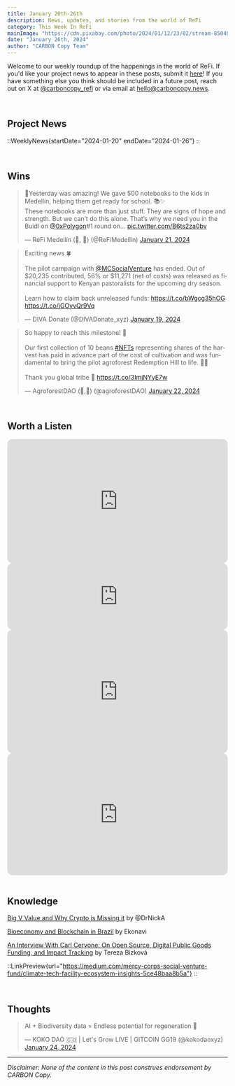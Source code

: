 ```yaml
---
title: January 20th-26th
description: News, updates, and stories from the world of ReFi
category: This Week In ReFi
mainImage: "https://cdn.pixabay.com/photo/2024/01/12/23/02/stream-8504869_1280.png"
date: "January 26th, 2024"
author: "CARBON Copy Team"
---
```


Welcome to our weekly roundup of the happenings in the world of ReFi. If you'd like your project news to appear in these posts, submit it [here](https://baserow.io/form/Bvg1VhbZvYjYDyylflMoYvqPA7Gogg1GDeTjzO8ku-o)! If you have something else you think should be included in a future post, reach out on X at [@carboncopy_refi](https://x.com/carboncopy_refi) or via email at hello@carboncopy.news.

<br>

## Project News

::WeeklyNews{startDate="2024-01-20" endDate="2024-01-26"}
::

<br>

## Wins

<blockquote class="twitter-tweet"><p lang="en" dir="ltr">🌟Yesterday was amazing! We gave 500 notebooks to the kids in Medellín, helping them get ready for school. 📚✨ <br>These notebooks are more than just stuff. They are signs of hope and strength. But we can’t do this alone. That’s why we need you in the Buidl on <a href="https://twitter.com/0xPolygon?ref_src=twsrc%5Etfw">@0xPolygon</a>#1 round on… <a href="https://t.co/B6ts2za0bv">pic.twitter.com/B6ts2za0bv</a></p>&mdash; ReFi Medellín (🌳, 🌱) (@ReFiMedellin) <a href="https://twitter.com/ReFiMedellin/status/1749073355464945763?ref_src=twsrc%5Etfw">January 21, 2024</a></blockquote>

<blockquote class="twitter-tweet"><p lang="en" dir="ltr">Exciting news 🍀<br><br>The pilot campaign with <a href="https://twitter.com/MCSocialVenture?ref_src=twsrc%5Etfw">@MCSocialVenture</a> has ended. Out of $20,235 contributed, 56% or $11,271 (net of costs) was released as financial support to Kenyan pastoralists for the upcoming dry season.<br><br>Learn how to claim back unreleased funds: <a href="https://t.co/bWgcg35hOG">https://t.co/bWgcg35hOG</a> <a href="https://t.co/jGOyvQr9Vq">https://t.co/jGOyvQr9Vq</a></p>&mdash; DIVA Donate (@DIVADonate_xyz) <a href="https://twitter.com/DIVADonate_xyz/status/1748451291351691688?ref_src=twsrc%5Etfw">January 19, 2024</a></blockquote>

<blockquote class="twitter-tweet"><p lang="en" dir="ltr">So happy to reach this milestone! 🎉<br><br>Our first collection of 10 beans <a href="https://twitter.com/hashtag/NFTs?src=hash&amp;ref_src=twsrc%5Etfw">#NFTs</a> representing shares of the harvest has paid in advance part of the cost of cultivation and was fundamental to bring the pilot agroforest Redemption Hill to life. 🫘🌱<br><br>Thank you global tribe 🙏 <a href="https://t.co/3ImjNYyE7w">https://t.co/3ImjNYyE7w</a></p>&mdash; AgroforestDAO (🌾,🙏) (@agroforestDAO) <a href="https://twitter.com/agroforestDAO/status/1749566920410743123?ref_src=twsrc%5Etfw">January 22, 2024</a></blockquote>



<br>

## Worth a Listen

<iframe width="100%" style="border-radius:12px; aspect-ratio: 16/9" src="https://www.youtube.com/embed/DS0xzgEMmBg?si=dhzSVVVq0IOfS54z" title="YouTube video player" frameborder="0" allow="accelerometer; autoplay; clipboard-write; encrypted-media; gyroscope; picture-in-picture; web-share" allowfullscreen></iframe>

<br>

<iframe style="border-radius:12px" src="https://open.spotify.com/embed/episode/5LU6lWa2uS0GZTTX9qXbEZ?utm_source=generator" width="100%" height="152" frameBorder="0" allowfullscreen="" allow="autoplay; clipboard-write; encrypted-media; fullscreen; picture-in-picture" loading="lazy"></iframe>

<br>

<iframe width="100%" style="border-radius:12px; aspect-ratio: 16/9" src="https://www.youtube.com/embed/e0JNMgp4RQc?si=xbdc5NOzQb11YVKo" title="YouTube video player" frameborder="0" allow="accelerometer; autoplay; clipboard-write; encrypted-media; gyroscope; picture-in-picture; web-share" allowfullscreen></iframe>

<br>

<iframe width="100%" style="border-radius:12px; aspect-ratio: 16/9" src="https://open.spotify.com/embed/episode/2ugcTrBa8r4LqxzQA8GpMK/video?utm_source=generator" width="496" height="279" frameBorder="0" allowfullscreen="" allow="autoplay; clipboard-write; encrypted-media; fullscreen; picture-in-picture" loading="lazy"></iframe>

<br>



<br>

## Knowledge

<i class="bi bi-globe"></i> <a href="https://x.com/DrNickA/status/1749062167188349052?s=20" target="_blank">Big V Value and Why Crypto is Missing it</a> by @DrNickA

<i class="bi bi-globe"></i> <a href="https://medium.com/@ekonavi/bioeconomy-and-blockchain-in-brazil-c832e1ba6bba" target="_blank">Bioeconomy and Blockchain in Brazil</a> by Ekonavi

<i class="bi bi-globe"></i> <a href="https://hackernoon.com/an-interview-with-carl-cervone-on-open-source-digital-public-goods-funding-and-impact-tracking" target="_blank">An Interview With Carl Cervone: On Open Source, Digital Public Goods Funding, and Impact Tracking</a> by Tereza Bízková

::LinkPreview{url="https://medium.com/mercy-corps-social-venture-fund/climate-tech-facility-ecosystem-insights-5ce48baa8b5a"}
::

<br>

## Thoughts

<blockquote class="twitter-tweet"><p lang="en" dir="ltr">AI + Biodiversity data = Endless potential for regeneration 👏</p>&mdash; KOKO DAO 🇨🇴 | Let&#39;s Grow LIVE | GITCOIN GG19 (@kokodaoxyz) <a href="https://twitter.com/kokodaoxyz/status/1750119845822349654?ref_src=twsrc%5Etfw">January 24, 2024</a></blockquote>

***

*Disclaimer: None of the content in this post construes endorsement by CARBON Copy.*  
